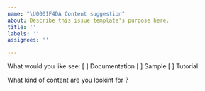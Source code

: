 ```yaml
---
name: "\U0001F4DA Content suggestion"
about: Describe this issue template's purpose here.
title: ''
labels: ''
assignees: ''

---
```


What would you like see:
[ ] Documentation
[ ] Sample 
[ ] Tutorial 

What kind of content are you lookint for ?
